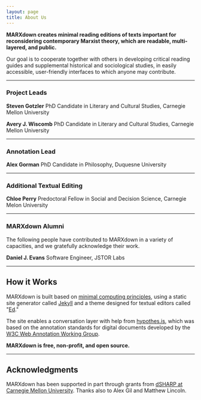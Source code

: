 ```yaml
---
layout: page
title: About Us
---
```


**MARXdown creates minimal reading editions of texts important for reconsidering contemporary Marxist theory, which are readable, multi-layered, and public.**

Our goal is to cooperate together with others in developing critical reading guides and supplemental historical and sociological studies, in easily accessible, user-friendly interfaces to which anyone may contribute.  

* * *

### Project Leads

**Steven Gotzler** PhD Candidate in Literary and Cultural Studies, Carnegie Mellon University

**Avery J. Wiscomb** PhD Candidate in Literary and Cultural Studies, Carnegie Mellon University

* * *

### Annotation Lead

**Alex Gorman** PhD Candidate in Philosophy, Duquesne University

* * *

### Additional Textual Editing

**Chloe Perry** Predoctoral Fellow in Social and Decision Science, Carnegie Melon University

* * *

### MARXdown Alumni

The following people have contributed to MARXdown in a variety of capacities, and we gratefully acknowledge their work.

**Daniel J. Evans** Software Engineer, JSTOR Labs

* * *

## How it Works

MARXdown is built based on [minimal computing principles](http://go-dh.github.io/mincomp/), using a static site generator called [Jekyll](https://jekyllrb.com) and a theme designed for textual editors called "[Ed](https://elotroalex.github.io/ed/)."

The site enables a conversation layer with help from [hypothes.is](https://web.hypothes.is/about/), which was based on the annotation standards for digital documents developed by the [W3C Web Annotation Working Group](https://www.w3.org/annotation/).

**MARXdown is free, non-profit, and open source.**

* * *


## Acknowledgments

MARXdown has been supported in part through grants from [dSHARP at Carnegie Mellon University](http://dsharp.library.cmu.edu/). Thanks also to Alex Gil and Matthew Lincoln.
